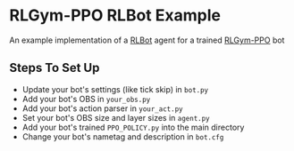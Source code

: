 # RLGym-PPO RLBot Example
An example implementation of a [RLBot](https://rlbot.org/) agent for a trained [RLGym-PPO](https://github.com/AechPro/rlgym-ppo/) bot

## Steps To Set Up
 - Update your bot's settings (like tick skip) in `bot.py`
 - Add your bot's OBS in `your_obs.py`
 - Add your bot's action parser in `your_act.py`
 - Set your bot's OBS size and layer sizes in `agent.py`
 - Add your bot's trained `PPO_POLICY.py` into the main directory
 - Change your bot's nametag and description in `bot.cfg`